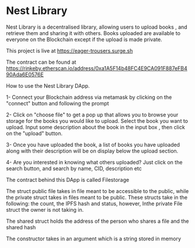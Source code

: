 <h1> Nest Library </h1>
Nest Library is a decentralised library, allowing users to upload books , and retrieve them and sharing it with others.
Books uploaded are available to everyone on the Blockchain except if the upload is made private.

This project is live at https://eager-trousers.surge.sh

The contract can be found at https://rinkeby.etherscan.io/address/0xa1A5F14b48FC4E9CA091F887eFB490Ada6E0576E 




How to use the Nest Library DApp.

1- Connect your Blockchain address via metamask by clicking on the "connect" button and following the prompt 

2- Click on "choose file" to get a pop up that allows you to browse your storage for the books you would like to upload.
Select the book you want to upload.
Input some description about the book in the input box , then click on  the "upload" button.

3- Once you have uploaded the book, a list of books you have uploaded  along with their description will be on display below the upload section.

4- Are you interested in knowing what others uploaded?
Just click on the search button, and search by name, CID, description etc



The contract behind this DApp is called Filestorage

The struct public file takes in file meant to be accessible to the public, while the private struct takes in files meant to be public.
These structs take in the following: the count, the IPFS hash and status, however, Inthe private File struct the owner is not taking in.

The shared struct holds the address of the person who shares a file and the shared hash 

The constructor takes in an argument which is  a string  stored in memory

